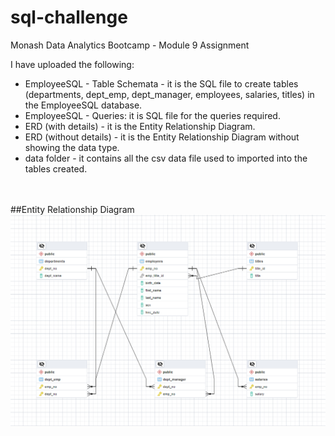 # sql-challenge
Monash Data Analytics Bootcamp - Module 9 Assignment 

I have uploaded the following:
  - EmployeeSQL - Table Schemata - it is the SQL file to create tables (departments, dept_emp, dept_manager, employees, salaries, titles) in the EmployeeSQL database.
  - EmployeeSQL - Queries:  it is SQL file for the queries required.
  - ERD (with details) - it is the Entity Relationship Diagram.
  - ERD (without details) - it is the Entity Relationship Diagram without showing the data type.
  - data folder - it contains all the csv data file used to imported into the tables created.

<br/><br/>
##Entity Relationship Diagram
![alt text](https://github.com/Roy-Ip/sql-challenge/blob/main/ERD%20(without%20details).png)
